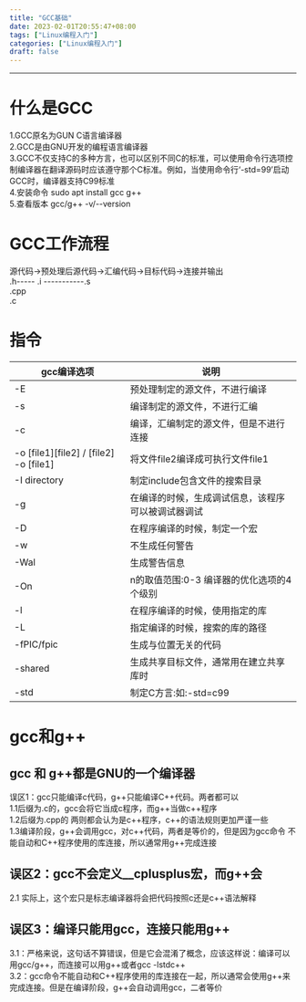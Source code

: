 ```yaml
---
title: "GCC基础"
date: 2023-02-01T20:55:47+08:00
tags: ["Linux编程入门"]
categories: ["Linux编程入门"]
draft: false
---
```


---
# 什么是GCC
1.GCC原名为GUN C语言编译器  
2.GCC是由GNU开发的编程语言编译器  
3.GCC不仅支持C的多种方言，也可以区别不同C的标准，可以使用命令行选项控制编译器在翻译源码时应该遵守那个C标准。例如，当使用命令行‘-std=99’启动GCC时，编译器支持C99标准  
4.安装命令 sudo apt install gcc g++   
5.查看版本 gcc/g++ -v/--version  

# GCC工作流程
源代码->预处理后源代码->汇编代码->目标代码->连接并输出  
.h-----   .i -----------.s            
.cpp  
.c  

# 指令
|gcc编译选项|说明|
|-----|-----|
|-E|预处理制定的源文件，不进行编译|
|-s|编译制定的源文件，不进行汇编|
|-c|编译，汇编制定的源文件，但是不进行连接|
|-o [file1][file2] / [file2] -o [file1]|将文件file2编译成可执行文件file1|
|-I directory|制定include包含文件的搜索目录|
|-g|在编译的时候，生成调试信息，该程序可以被调试器调试|
|-D|在程序编译的时候，制定一个宏|
|-w|不生成任何警告|
|-Wal|生成警告信息|
|-On|n的取值范围:0-3 编译器的优化选项的4个级别|
|-l|在程序编译的时候，使用指定的库|
|-L|指定编译的时候，搜索的库的路径|
|-fPIC/fpic|生成与位置无关的代码|
|-shared|生成共享目标文件，通常用在建立共享库时|
|-std|制定C方言:如:-std=c99|


# gcc和g++
## gcc 和 g++都是GNU的一个编译器  

误区1：gcc只能编译c代码，g++只能编译C++代码。两者都可以  
1.1后缀为.c的，gcc会将它当成c程序，而g++当做c++程序  
1.2后缀为.cpp的 两则都会认为是c++程序，c++的语法规则更加严谨一些  
1.3编译阶段，g++会调用gcc，对c++代码，两者是等价的，但是因为gcc命令 不能自动和C++程序使用的库连接，所以通常用g++完成连接

## 误区2：gcc不会定义__cplusplus宏，而g++会  
2.1 实际上，这个宏只是标志编译器将会把代码按照c还是c++语法解释

## 误区3：编译只能用gcc，连接只能用g++  
3.1：严格来说，这句话不算错误，但是它会混淆了概念，应该这样说：编译可以用gcc/g++，而连接可以用g++或者gcc -lstdc++  
3.2：gcc命令不能自动和C++程序使用的库连接在一起，所以通常会使用g++来完成连接。但是在编译阶段，g++会自动调用gcc，二者等价